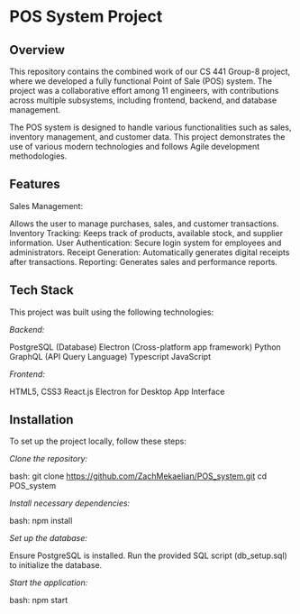 # **POS System Project**

## **Overview**

This repository contains the combined work of our CS 441 Group-8 project, where we developed a fully functional Point of Sale (POS) system. The project was a collaborative effort among 11 engineers, with contributions across multiple subsystems, including frontend, backend, and database management.

The POS system is designed to handle various functionalities such as sales, inventory management, and customer data. This project demonstrates the use of various modern technologies and follows Agile development methodologies.

## **Features**

Sales Management: 

Allows the user to manage purchases, sales, and customer transactions.
Inventory Tracking: Keeps track of products, available stock, and supplier information.
User Authentication: Secure login system for employees and administrators.
Receipt Generation: Automatically generates digital receipts after transactions.
Reporting: Generates sales and performance reports.

## **Tech Stack**

This project was built using the following technologies:

*Backend:*

PostgreSQL (Database)
Electron (Cross-platform app framework)
Python
GraphQL (API Query Language)
Typescript
JavaScript

*Frontend:*

HTML5, CSS3
React.js
Electron for Desktop App Interface

## **Installation**

To set up the project locally, follow these steps:

*Clone the repository:*

bash:
git clone https://github.com/ZachMekaelian/POS_system.git
cd POS_system

*Install necessary dependencies:*

bash:
npm install

*Set up the database:*

Ensure PostgreSQL is installed.
Run the provided SQL script (db_setup.sql) to initialize the database.

*Start the application:*

bash:
npm start
